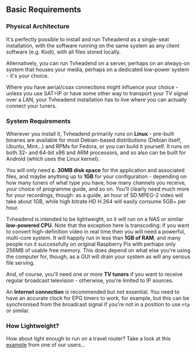 ## Basic Requirements

### Physical Architecture

It's perfectly possible to install and run Tvheadend as a single-seat installation,
with the software running on the same system as any client software (e.g. Kodi),
with all files stored locally.

Alternatively, you can run Tvheadend on a server, perhaps on an always-on
system that houses your media, perhaps on a dedicated low-power system - it's your choice.

Where you have aerial/coax connections might influence your choice - unless
you use SAT>IP or have some other way to transport your TV signal over a LAN,
your Tvheadend installation has to live where you can actually connect your
tuners. 

### System Requirements

Wherever you install it, Tvheadend primarily runs on **Linux** - pre-built
binaries are available for most Debian-based distributions (Debian itself, Ubuntu,
Mint...) and RPMs for Fedora, or you can build it yourself. It runs on both
32- and 64-bit x86 and ARM processors, and so also can be built for Android
(which uses the Linux kernel).

You will only need **c. 30MB disk space** for the application and associated
files, and maybe anything up to **1GB** for your configuration - depending on 
how many tuners of what type you have, how many channels you receive, your
choice of programme guide, and so on. You'll clearly need much more for
your recordings, though: as a guide, an hour of SD MPEG-2 video will take
about 1GB, while high bitrate HD H.264 will easily consume 5GB+ per hour.

Tvheadend is intended to be lightweight, so it will run on a NAS or similar
**low-powered CPU**. Note that the exception here is transcoding: if you want
to convert high-definition video in real time then you will need a powerful,
multi-core system. It will happily run in less than **1GB of RAM**, and many
people run it successfully on original Raspberry Pis with perhaps only 256MB
of usable free memory. This does depend on what else you're using the computer
for, though, as a GUI will drain your system as will any serious file serving.

And, of course, you'll need one or more **TV tuners** if you want to receive
regular broadcast television - otherwise, you're limited to IP sources.

An **Internet connection** is recommended but not essential. You need to 
have an accurate clock for EPG timers to work, for example, but this can be 
synchronised from the broadcast signal if you're not in a position to use
`ntp` or similar.

### How Lightweight?

How about light enough to run on a travel router? Take a look at this
[example](https://tvheadend.org/boards/4/topics/16579) from one of our users...
